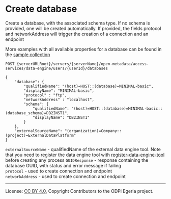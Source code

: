 <!-- SPDX-License-Identifier: CC-BY-4.0 -->
<!-- Copyright Contributors to the ODPi Egeria project. -->

# Create database

Create a database, with the associated schema type. If no schema is provided, one will be created automatically.
If provided, the fields protocol and networkAddress will trigger the creation of a connection and an endpoint

More examples with all available properties for a database can be found in the
[sample collection](../../../docs/samples/collections/DataEngine-asset_endpoints.postman_collection.json)

```
POST {serverURLRoot}/servers/{serverName}/open-metadata/access-services/data-engine/users/{userId}/databases

{
    "database": {
        "qualifiedName": "(host)=HOST::(database)=MINIMAL-basic",
        "displayName": "MINIMAL-basic",
        "protocol" : "ftp",
        "networkAddress" : "localhost",
        "schema": {
            "qualifiedName": "(host)=HOST::(database)=MINIMAL-basic::(database_schema)=DB2INST1",
            "displayName": "DB2INST1"
        }
    },
    "externalSourceName": "(organization)=Company::(project)=ExternalDataPlatform"
}
```

`externalSourceName` - qualifiedName of the external data engine tool.
 Note that you need to register the data engine tool with [register-data-engine-tool](register-data-engine-tool.md) 
 before creating any process
`GUIDResponse` - response containing the database GUID, with status and error message if failing  
`protocol` - used to create connection and endpoint  
`networkAddress` - used to create connection and endpoint

----
License: [CC BY 4.0](https://creativecommons.org/licenses/by/4.0/),
Copyright Contributors to the ODPi Egeria project.







